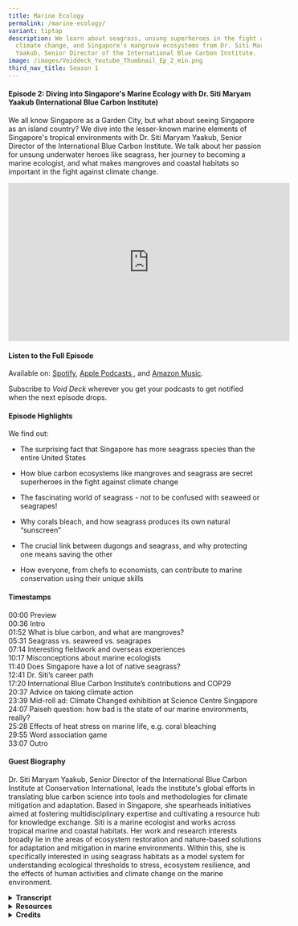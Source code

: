 ```yaml
---
title: Marine Ecology
permalink: /marine-ecology/
variant: tiptap
description: We learn about seagrass, unsung superheroes in the fight against
  climate change, and Singapore's mangrove ecosystems from Dr. Siti Maryam
  Yaakub, Senior Director of the International Blue Carbon Institute.
image: /images/Voiddeck_Youtube_Thumbnail_Ep_2_min.png
third_nav_title: Season 1
---
```

<h4><strong>Episode 2: Diving into Singapore's Marine Ecology with Dr. Siti Maryam Yaakub (International Blue Carbon Institute)</strong></h4>
<p>We all know Singapore as a Garden City, but what about seeing Singapore
as an island country? We dive into the lesser-known marine elements of
Singapore's tropical environments with Dr. Siti Maryam Yaakub, Senior Director
of the International Blue Carbon Institute. We talk about her passion for
unsung underwater heroes like seagrass, her journey to becoming a marine
ecologist, and what makes mangroves and coastal habitats so important in
the fight against climate change.</p>
<p></p>
<div class="iframe-wrapper">
<iframe height="315" width="560" allowfullscreen="true" frameborder="0" src="https://www.youtube.com/embed/21LP8cJzZLg?si=S5_txlSym6gIbQ_5"></iframe>
</div>
<h4><strong>Listen to the Full Episode</strong></h4>
<p>Available on: <a href="https://bit.ly/voiddeckspotify" rel="noopener nofollow" target="_blank"><u>Spotify</u></a>,
<a href="https://bit.ly/voiddeckapplepodcasts" rel="noopener nofollow" target="_blank"><u>Apple Podcasts</u>
</a>, and <a href="https://bit.ly/voiddeckamazonmusic" rel="noopener nofollow" target="_blank"><u>Amazon Music</u></a>.</p>
<p>Subscribe to <em>Void Deck</em> wherever you get your podcasts to get notified
when the next episode drops.</p>
<h4><strong>Episode Highlights</strong></h4>
<p>We find out:</p>
<ul data-tight="true" class="tight">
<li>
<p>The surprising fact that Singapore has more seagrass species than the
entire United States</p>
</li>
<li>
<p>How blue carbon ecosystems like mangroves and seagrass are secret superheroes
in the fight against climate change</p>
</li>
<li>
<p>The fascinating world of seagrass - not to be confused with seaweed or
seagrapes!</p>
</li>
<li>
<p>Why corals bleach, and how seagrass produces its own natural “sunscreen”</p>
</li>
<li>
<p>The crucial link between dugongs and seagrass, and why protecting one
means saving the other</p>
</li>
<li>
<p>How everyone, from chefs to economists, can contribute to marine conservation
using their unique skills</p>
</li>
</ul>
<h4><strong>Timestamps</strong></h4>
<p>00:00 Preview
<br>00:36 Intro
<br>01:52 What is blue carbon, and what are mangroves?
<br>05:31 Seagrass vs. seaweed vs. seagrapes
<br>07:14 Interesting fieldwork and overseas experiences
<br>10:17 Misconceptions about marine ecologists
<br>11:40 Does Singapore have a lot of native seagrass?
<br>12:41 Dr. Siti’s career path
<br>17:20 International Blue Carbon Institute’s contributions and COP29
<br>20:37 Advice on taking climate action
<br>23:39 Mid-roll ad: Climate Changed exhibition at Science Centre Singapore
<br>24:07 Paiseh question: how bad is the state of our marine environments,
really?
<br>25:28 Effects of heat stress on marine life, e.g. coral bleaching
<br>29:55 Word association game
<br>33:07 Outro</p>
<h4><strong>Guest Biography</strong></h4>
<p>Dr. Siti Maryam Yaakub, Senior Director of the International Blue Carbon
Institute at Conservation International, leads the institute's global efforts
in translating blue carbon science into tools and methodologies for climate
mitigation and adaptation. Based in Singapore, she spearheads initiatives
aimed at fostering multidisciplinary expertise and cultivating a resource
hub for knowledge exchange. Siti is a marine ecologist and works across
tropical marine and coastal habitats. Her work and research interests broadly
lie in the areas of ecosystem restoration and nature-based solutions for
adaptation and mitigation in marine environments. Within this, she is specifically
interested in using seagrass habitats as a model system for understanding
ecological thresholds to stress, ecosystem resilience, and the effects
of human activities and climate change on the marine environment.&nbsp;</p>
<div data-type="detailGroup" class="isomer-accordion isomer-accordion-white">
<details class="isomer-details">
<summary><strong>Transcript</strong>
</summary>
<div data-type="detailsContent" class="isomer-details-content">
<p><em>This transcript is lightly edited for readability.</em>
</p>
<p><strong>DR. SITI: </strong>I ran over to the other side because I knew
from the colour of the water, I knew there was going to be seagrass there.
The funny thing about going on these vacations as a marine scientist is
that you find something you find cool and then you're looking at it in
wonderment, and random strangers come up to you and then they're looking
at the same thing and they're like–what on earth are they looking at? I'm
like, I'm looking at this grass, and they're like, okay, that's nice.</p>
<p></p>
<p><strong>JAMIE:</strong> And they’re watching for dolphins or something
else. <em>[Laughs]</em>
</p>
<p></p>
<p><strong>DR. SITI:<em> </em></strong><em>[Laughs]</em> Exactly. Everyone's
looking out for the megafauna. I'm like, oh my God, look at this amazing
sea grass.</p>
<p></p>
<p><em>[Upbeat electronica intro song plays]</em>
</p>
<p></p>
<p><strong>JAMIE: </strong>Hello and welcome to Void Deck, a casual science
podcast brought to you by Science Centre Singapore. Each episode, we sit
down with a local science changemaker and ask all the questions you're
too paiseh to ask. My name is Jamie and I'm a science writer at Science
Centre Singapore. Today I'm your guest co-host for this episode, standing
in for our main series host, Rishii. And today we're joined by Lydia.</p>
<p></p>
<p><strong>LYDIA: </strong>Hi everyone. I'm also a science writer at the
Centre.</p>
<p></p>
<p><strong>JAMIE: </strong>So Lydia and I normally work behind the scenes
of this podcast as producers, but today we'll be in front of the mics.
Hey Lydia, do you know that corals are actually a type of animal and not
a plant?</p>
<p></p>
<p><strong>LYDIA: </strong>What? Really? Okay, that's very interesting. I
never knew that.</p>
<p></p>
<p><strong>JAMIE: </strong>It's wild, isn't it? So in today's episode, we
immerse ourselves in Singapore's marine ecology. We've all heard of Singapore
as a garden city, but what about Singapore as an island nation?</p>
<p></p>
<p><strong>LYDIA: </strong>This episode, we talk to Dr Siti Maryam Yaakub.
Dr. Siti is the Senior Director of the International Blue Carbon Institute
at Conservation International.</p>
<p></p>
<p><strong>JAMIE: </strong>If you enjoy our content, follow us and give a
five-star rating to support more episodes of Singapore-based science changemakers.</p>
<p></p>
<p><strong>LYDIA: </strong>Welcome to the show.</p>
<p></p>
<p><strong>DR. SITI: </strong>Hi guys, great to be here.</p>
<p></p>
<p><strong>JAMIE: </strong>We're very happy to have you on the show. So we
just wanted to start out with probably a basic question that you're asked
a lot, but what is blue carbon?</p>
<p></p>
<p><strong>DR. SITI: </strong>So blue carbon is carbon that is captured and
stored by all fauna and flora that are ocean-based. That's the simplest
answer we have. But there's many definitions of blue carbon. There is the
scientific definition, which is the one I just gave you. So any marine
animal or plant that captures CO2 and locks it away.</p>
<p></p>
<p><strong>JAMIE: </strong>We often hear about how much rainforests can sequester
carbon, or all these tree planting initiatives. But how [do] our coastal
ecosystems compare with terrestrial ones in terms of carbon that they help
sequester?</p>
<p></p>
<p><strong>DR. SITI: </strong>That's a great question, Jamie, and something
that people I think don't ask enough. Okay, so if you think about, I'm
going to call it terrestrial carbon, so, forest carbon. So if you think
about forest carbon as carbon being stored by trees, photosynthesizing,
making food, trapping carbon, absorbing all of that CO2. Blue carbon ecosystems
do more or less the same thing, but they do it in the coast. So for mangroves,
do you guys know what mangroves are?</p>
<p></p>
<p><strong>LYDIA: </strong>The trees with the very interesting web-like roots,
holding onto the roots.&nbsp;</p>
<p></p>
<p><strong>DR. SITI: </strong>That's right. Okay, fantastic. So mangroves
are basically trees, right? So they perform a similar function as rainforests,
but they do it in the sea, right? So they're trapping carbon and they're
storing it in their trunks, their leaves, their stems, their roots.</p>
<p></p>
<p>But for mangroves, they have this added component, which is what's in
the sediments. And the cool thing about marine sediments, have you ever
been into a mangrove? Either of you?</p>
<p></p>
<p><strong>LYDIA: </strong>Closest maybe, is it the Sungei Buloh area there?</p>
<p></p>
<p><strong>JAMIE: </strong>I was going to say that. When I was a kid in primary
school, we went to Sungei Buloh.</p>
<p></p>
<p><strong>DR. SITI: </strong>Awesome. Did you notice that when you walk
into the mangroves that there's this smell, almost like rotting eggs, or
something not quite right? Yes. So that is the smell coming from a reaction.
So when bacteria breaks down organic matter in the forest, it's always
exposed to oxygen because it's above water, right?</p>
<p></p>
<p>But in mangroves, the soil they grow in is very waterlogged because the
tide goes in and out, it wets and it dries. Because it's so waterlogged,
there isn't a lot of oxygen. And because of that, it has this process called
anaerobic respiration. So it's the breakdown of organic matter in the absence
of oxygen. And that's what causes that funky smell.</p>
<p></p>
<p>But the cool thing about mangroves, coming back to that, is that in addition
to whatever they're storing in their trunks and their leaves and their
stems and their roots, they're also storing huge amounts of carbon in the
sediments.</p>
<p></p>
<p>In terms of something breaking down when it's exposed to air and something
breaking down when you keep it immersed in water, it's going to break down
a lot slower in the water, right? So as it's breaking down, sediments are
coming in, and it's covering it in layers and layers and layers of sediment.
And that's how it gets trapped faster than it can be broken down. So because
of that, there's huge amounts of carbon that's stored in the roots of blue
carbon ecosystems. So not just mangroves, but also seagrass, and also salt
marshes.&nbsp;</p>
<p></p>
<p>We don't really have salt marshes in the tropics, not so much. They're
more common in temperate countries. But in Southeast Asia, there's no lack
of mangroves and seagrass in our coastlines. Well, the ones that haven't
been destroyed, of course.</p>
<p></p>
<p><strong>LYDIA: </strong>Sorry, you mentioned seagrass. Is seagrass also
like seaweed?&nbsp;</p>
<p></p>
<p><strong>DR. SITI: </strong>No. [<em>Everyone Laughs</em>] If there's one
thing we take away from today, it's that seagrass is not seaweed. So seaweed
is a kind of algae. And seagrass is an actual flowering plant. Do you remember
your primary school lessons when you talked about flowering plants? Yeah.</p>
<p></p>
<p>So a seagrass is a plant. It has a real vascular system. It has a xylem
and a phloem. Algae is more like a bag of cells that happens to differentiate
and do different functions. But they don't have organs and organisation
the way a real plant does.</p>
<p></p>
<p><strong>JAMIE: </strong>So is… Seagrapes, is that also algae?&nbsp;</p>
<p></p>
<p><strong>DR. SITI: </strong>That's algae.&nbsp;</p>
<p></p>
<p><strong>JAMIE: </strong>That's algae. Okay.</p>
<p></p>
<p><strong>DR. SITI: </strong>So, which is why when you bite into seagrapes,
you find that they're kind of squishy.&nbsp;</p>
<p></p>
<p><strong>JAMIE: </strong>Yes.</p>
<p></p>
<p><strong>DR. SITI: </strong>Whereas if you ever try to go eat a seagrass,
it's kind of fibrous, like a spinach.</p>
<p></p>
<p><strong>LYDIA: </strong>Sorry, this is the first time I hear about seagrapes.
What is seagrapes?</p>
<p></p>
<p><strong>JAMIE: </strong>I think it's in some Japanese cuisine. Because
I see before at Daiso.&nbsp;</p>
<p></p>
<p><strong>LYDIA: </strong><em>[Laughs] </em>Okay, I'll go and find it.</p>
<p></p>
<p><strong>DR. SITI:&nbsp;</strong> It's almost jelly-like. They put it as
garnish on foods. When you bite into it, because it's full of water, basically,
and it's very salty, it has this nice umami flavour. This is turning into
a food podcast.</p>
<p></p>
<p><strong>JAMIE: </strong>Well, Singaporeans love food.&nbsp;</p>
<p></p>
<p><strong>DR. SITI: </strong>That's true.&nbsp;</p>
<p></p>
<p><strong>JAMIE: </strong>So food plus science is a very winning combo.</p>
<p></p>
<p>Speaking of food, so you mentioned the smell of rotten eggs that can happen
with mangroves–when you go out to these coastal environments, are there
particular sensory things that really stay with you?</p>
<p></p>
<p><strong>DR. SITI: </strong>The smell of the sea is always unmistakable,
right? So that's the best thing, I feel. And I feel like I unconsciously
choose all of my holidays to be coastal somehow, even if it's a coastal
city, just because the sea breeze does bring this very fresh, salty, briny
smell on it when the wind blows. So that's what I really like about being
out.</p>
<p></p>
<p>But I guess the different sensory experiences depends on the habitat that
you're working in, really. So marine ecologists tend to be lumped in one
bucket. But if you look in that bucket, each of us does something slightly
different from the rest. If you work in mangrove ecosystems, for example,
that rotten egg smell would probably be very familiar to you. Whereas if
you work on coral reefs, it might be something else altogether.</p>
<p></p>
<p>If you work in fisheries, it might be the smell of fish, for example.
I recall taking a fisheries class when I was in university in Australia,
and we had to catch, basically trawl for fish and then get it back on the
boat, count it all. And the boat was also rocking at the same time. I remember
running over to the side to hurl quite a number of times. Because between
the motion and the smell of fish, don't you feel a bit ill now?</p>
<p></p>
<p><strong>LYDIA: </strong>I went once and I completely understand. Our crew
were holding Vix.</p>
<p></p>
<p><strong>JAMIE: </strong>I'm curious, where are some of these places where
you've gone for vacation?</p>
<p></p>
<p><strong>DR. SITI: </strong>Oh, I don't want to turn this into a “where
has Siti gone” kind of thing. But I tend to choose places where I know
I'm going to see some cool marine life. For example, even when I was in
Portugal, we managed to hit some of the coastlines, go out there, look
for salt marshes, look for seagrass. Most recently, I went on holiday with
my family to Lombok, which is an island. And therefore there was a lot
of seagrass.</p>
<p></p>
<p>So I remember we went snorkelling and one of the stops we had, everyone
was taking it was low tide. Everyone was taking photos on this sand cay
that had emerged because the tide had gone down. I ran over to the other
side because I knew from, just from the boat, the colour of the water,
I knew there was going to be seagrass there.</p>
<p></p>
<p>The funny thing about going on these vacations as a marine scientist is
that you find something you find cool and then you're looking at it in
wonderment and random strangers come up to you and then they're looking
at the same thing and they're like, what on earth are they looking at?
I'm like, I'm looking at this grass and they're like, okay, that's nice.</p>
<p></p>
<p><strong>JAMIE: </strong>And they're like watching for dolphins or something
else. <em>[Laughs]</em>
</p>
<p></p>
<p><strong>DR. SITI:</strong>  <em>[Laughs]</em><strong><em> </em></strong>Exactly.
Everyone's looking out for the megafauna. I'm like, oh my God, look at
this amazing seagrass.</p>
<p></p>
<p><strong>LYDIA: </strong>Actually, what do you think are some misconceptions
people might have with the work that you do and on marine conservation,
blue carbon? I mean, like you said, some people just come in and they're
like, what is this lady looking at? What's the importance of this?</p>
<p></p>
<p><strong>DR. SITI: </strong>I think one of the most common misconceptions—I
did a meme when I was doing one of these career talks once. You know that
meme where it has like, you know, what people think I do, what my mom thinks
I do. Under what people think I do, I think I had this photo of someone
sunbathing and then under what the public or what relatives think I do,
I have something like someone swimming with dolphins.</p>
<p></p>
<p>But not all of marine science is about dolphins and whales, or the big
megafauna, or even sharks, or even coral reefs. It's actually looking at
ecosystems and how they function and how the species within those ecosystems
function as well.</p>
<p></p>
<p>So I like to tell people this: as a marine ecologist, I look at very mundane
things and find the wonder in them.</p>
<p></p>
<p>Whereas everyone thinks, you know, I'm just frolicking with dolphins all
day, which is the furthest thing from the truth. I have never, ever frolicked
with a dolphin in all of my twenty-odd years of being a marine ecologist.</p>
<p></p>
<p><strong>JAMIE: </strong>When you mentioned the wonder of seeing these
seagrass on your vacation, does Singapore have a lot of native seagrass
or not?&nbsp;</p>
<p></p>
<p><strong>DR. SITI: </strong>Yes. Would you believe me if I told you that
there are more species of seagrass in Singapore than in all of the United
States?</p>
<p></p>
<p><strong>JAMIE: </strong>Oh, wow.&nbsp;</p>
<p></p>
<p><strong>LYDIA: </strong>Hm, did not know that.</p>
<p></p>
<p><strong>DR. SITI: </strong>So there are 12 species of seagrass, and about
60 species in our region, so in the Indo-Pacific. Singapore has a comparable
number of seagrass species compared to our neighbours like Malaysia, Indonesia,
the Philippines, which are much bigger and have much more coastlines.</p>
<p></p>
<p>So it's actually quite impressive that we have such a huge diversity here
despite our small land size and despite the fact that we have actually
been reclaiming land where seagrasses once were. I love Changi Airport
as much as the next Singaporean, but that was entirely built over a seagrass
meadow.</p>
<p></p>
<p><strong>JAMIE: </strong>We were researching for this episode, so we found
your Instagram handle, @drseagrass. How did you decide to specialise in
seagrass specifically? As you mentioned, there are so many interesting
parts of marine ecology that I guess an alternate version Dr. Siti may
have specialised in.</p>
<p></p>
<p><strong>DR. SITI: </strong>Yeah, that's true. I like to tell people that
it was a series of serendipitous events that led me to where I am today.</p>
<p></p>
<p>I studied in Australia in James Cook, in North Queensland, and the Australian
university term and the Singaporean university term doesn't quite match
up. So when I came back to Singapore, I didn't have any friends to play
with, so I was a bit bored.</p>
<p></p>
<p>And so I reached out to an old friend and mentor and said, hey, is there
anything I can do? Can I help you with a ecology survey? And he said that
he's like, oh, no, but I heard that NParks is interested to get someone
to do a bit of a seagrass survey at Labrador Beach to see how many species
there are.</p>
<p></p>
<p>And I remember at the time I was like, seagrass, this sounds vaguely familiar.
Where in Marine Biology 101 did I learn this? So I went back, I researched
it and I was like, okay, yeah, sure, I'll do it. So that was in my first
year.&nbsp;</p>
<p></p>
<p>My second year, I went for a marine botany module and a lot of it was
looking at micro algae, which is phytoplankton, super, super small under
a microscope. And everyone was really tired of that. So when the lecture
turned towards seagrasses, which were much bigger and you're like–oh my
God, I can see this with my naked eye, how wonderful–I approached the lecturer
and I said, hey, I did a seagrass survey when I was in Singapore and most
people will express surprise when you tell them that there's still any
kind of marine life in Singapore, because the idea they have of Singapore
is that it's so built up, you know, like, you know, there can't possibly
be anything still surviving in our waters. But surprisingly, we have great
marine biodiversity. And as I mentioned before, like a huge number, like
a good diversity of seagrasses as well.</p>
<p></p>
<p>So she expressed surprise and said, oh, how wonderful. I'm doing a genetic
study. Can you collect some samples for me? And it kind of led from there.&nbsp;</p>
<p></p>
<p>I took a little break when, in my final year, I was studying reef fish.
And when I came back to Singapore, you know, jobs for marine biologists
were not really dime a dozen. They still aren't.&nbsp;</p>
<p></p>
<p>While looking for something to do, I chanced upon some other people in
the nature space, including Ria Tan from Wild Singapore. And she encouraged
me to go out with her and, you know, survey the shores of Singapore. So
it started out as a bit of fun.</p>
<p></p>
<p>But I think the point here was that I never said no. So, you know, like,
you know, each opportunity they were like, can you collect some seagrass
for me? I'm like, sure. And then when I came back with the seagrass, oh,
would you like to, you know, learn how to extract DNA from the seagrass?
I'm like, sure. You know, it was just a series of, yeah, sure, why not?
It wasn't even like an emphatic yes. It was just like, yeah, okay, I'll
do it. And yeah, I think there's a lesson there somewhere.</p>
<p></p>
<p>Just seize the day, seize the opportunities, if you will, and see where
it leads you. If nothing else, you discover new things and you discover
what you are or are not passionate about.</p>
<p></p>
<p><strong>LYDIA: </strong>So how did that go about to International Blue
Carbon Institute? How did you realise that this is something important
that you needed to be a part of?</p>
<p></p>
<p><strong>DR. SITI: </strong>I think seagrasses always have a bit of a...
Like, compared to mangroves, which are emergent, right? So mangroves, you
can see, right? You can see them from space. Coral reefs are very pretty
and so very colourful and everyone finds them extremely attractive. I mean,
I do too. But seagrasses are kind of like the forgotten cousin.&nbsp;</p>
<p></p>
<p>And I realised that quite early on when I was, when I started doing the
seagrass surveys, when I was doing some of these studies, and that opened
the door. I attended my first ever seagrass conference as a student helper
and it really opened my eye to the fact that there aren't that many people
studying this wonderful habitat.</p>
<p></p>
<p>I was “sure, why not-ing” in my way through life. And I ended up doing
a PhD in seagrass. And then following that, I went on to work in an environmental
consultancy for nine years, actually, because I felt like it was somewhere
where I could see actual implementation happening.&nbsp;</p>
<p></p>
<p>The International Blue Carbon Institute was an opportunity that came up.
And it seemed like the next logical step because, to me, when people think
about blue carbon or people who are familiar with it, they immediately
think of mangroves because that's the ecosystem that is the most, I guess,
well established. So there are methods for it.</p>
<p></p>
<p>There are projects that are already, like, you know, crediting projects.
And so for me, you know, bringing a bit of seagrass into the blue carbon
world was where I saw my, I guess, contribution.</p>
<p></p>
<p>But yeah, at the International Blue Carbon Institute, it was the place
to do that. Because at the end of the day, the aim of this is not to generate
carbon credits from these blue carbon ecosystems necessarily. It's to find
ways to protect, restore and conserve them so that we are contributing
towards mitigating climate change.</p>
<p></p>
<p><strong>LYDIA: </strong>Do you already see some positive change happening?</p>
<p></p>
<p><strong>DR. SITI: </strong>I think yes. So countries are starting to include
blue carbon in their nationally determined contributions. And actually,
I think we were discussing this when this episode would come out, is when
it would be at the end of the next COP, right? So the COP.</p>
<p></p>
<p>So the COP is the Conference of Parties for the UNFCCC. So that's the
United Nations Framework Convention on Climate Change, UNFCCC. And every
year, countries meet, along with a whole horde of other people, but countries,
mostly governments, meet to discuss how they are progressing on their climate
targets. And after Paris, countries were asked or they have to make these
nationally determined contributions. So that's basically a country's goals
towards abating climate change. What is its contribution to mitigation
and adaptation and all of these other things?</p>
<p></p>
<p>So the nationally determined contributions, in the last couple of years,
we have worked out a framework to include blue carbon ecosystems in a country's
NDCs. So a country with vast blue carbon resources, for example, like India
or Indonesia, may want to include some of those ecosystems in their nationally
determined contributions. That means that they are protected for their
carbon mitigation value and that the amount of mitigated carbon goes towards
the country's total contributions for decarbonization or reduction of carbon
emissions. So, yeah, and we'll see what the outcomes from this COP are
going to be.</p>
<p></p>
<p><strong>JAMIE: </strong>We're pre-recording in August, but by the time
this episode releases, I think the Climate Summit would have just finished.
So we'll see what happens this year.</p>
<p></p>
<p>I think when we hear so much about climate change in all the news headlines,
there's a sense that there's not much an individual person can do. So if
you were to give advice [to] someone who is perhaps keen to do something
to help with marine conservation, what are some words of advice?</p>
<p></p>
<p><strong>DR. SITI: </strong>I once heard this cool podcast. It's called <em>How to Save a Planet</em>.
I don't know if you know.</p>
<p></p>
<p><strong>JAMIE: </strong>Yes, I've listened to this.</p>
<p></p>
<p><strong>DR. SITI: </strong>It’s very good. And I'm just going to repeat
what they said. So look at your skill set and look at your immediate sphere
of influence. So what can you do within your skill set that can influence
people to take note or take notice of climate change and want to act? So
it's a whole bunch of things.</p>
<p></p>
<p>It's not just about saving these ecosystems. We also need to decarbonize.
We need to be less wasteful. We need to stop all this consumerism, have
less fast fashion or whatever it is, eat sustainably, etc. So I think look
at your skills and say to yourself, for you guys, you're communicators,
like your whole role in this is to make the science accessible for the
layperson.</p>
<p></p>
<p>And that's a very important function. Everyone has this image of scientists
in their minds of someone with crazy hair and a lab coat and who speaks
gibberish at them, words that they don't understand, all this jargon. And
your job as communicators is to distil that down into easy to digest facts
so that people are aware and then they get interested and then they want
to do something about it. So I think that's probably the best advice. I'm
just copying from another podcast, but it is very good advice.</p>
<p></p>
<p>Say you studied economics at school and you're like, OK, what can I do
with this if I want to direct this towards saving the planet? Look at things
like natural ecosystem valuation. How do you value nature's services? There's
not enough research being done in that area.</p>
<p></p>
<p>If you're a chef, how can you contribute? Choose sustainable seafood.
Make the active choice to choose from sources that are sustainable or that
support even better, that support local communities. If you are an investor,
think about it.</p>
<p></p>
<p>It's like, OK, we have green bonds. How do we design these bonds so that
they can support livelihoods in coastal areas, but also at the same time
protect and restore coastal blue carbon ecosystems?</p>
<p></p>
<p><strong>JAMIE: </strong>So what I'm taking away from this is that our
podcast is validated. Because we are trying to bring the science to the
people.<em> [Everyone Laughs]</em>
</p>
<p></p>
<p><strong>DR. SITI: </strong>I'm giving you validation. Bring science to
the masses. Go forth.
<br>
<br><em>[Mid-roll ad starts]</em>
</p>
<p></p>
<p><strong>JAMIE: </strong>Are you ready to take action against climate change?
Visit the Climate Changed exhibition at Science Centre Singapore and become
a climate change agent. Join Shipee and Felicity and uncover how you can
start playing your part for an interactive show. Afterwards, don't miss
Guilt Trip, a game where you can test your knowledge and learn climate-friendly
tips. You can discover more of our environmental exhibitions at our website,
<a href="http://www.wildsingapore.com/wildfacts/plants/seagrass/enhalus.htm" rel="noopener noreferrer nofollow" target="_blank">science.edu.sg</a>.</p>
<p></p>
<p><em>[Mid-roll ad ends]</em>
</p>
<p></p>
<p><strong>JAMIE: </strong>I think this is time for us to move on to some
paiseh questions.</p>
<p></p>
<p><strong>DR. SITI&nbsp; </strong>OK. Yeah, bring it on.&nbsp;</p>
<p></p>
<p><strong>LYDIA: </strong>Just now I asked about seagrass. I think that's
quite paiseh already. I'm going to ask another sort of paiseh question.
We all know that climate change is happening. Maybe some of us, it's not
very obvious. We don't really see it on a day-to-day basis like yourself.
But how actually has it impacted the marine environments in Singapore?
Are we in really bad danger?</p>
<p></p>
<p><strong>DR. SITI: </strong>I don't think this is a paiseh question at
all. This is actually quite a well thought out question. So you're right.
The effects of climate change are actually quite insidious in that you
don't always notice it immediately. But I think the most noticeable, I
guess, effect of the changing climate is when sea surface temperatures
rise. So it's been really, really hot the last couple of months, really.</p>
<p></p>
<p>What that results in is an elevated sea surface temperature. Basically,
the ocean warms up and then all the animals living in the oceans get stressed
out. So the most obvious thing is when corals bleach. When corals bleach,
what they're doing is they're not dying immediately. What they're doing
is expelling all this microscopic algae that live in their tissues. So
they're called zooxanthellae.</p>
<p></p>
<p>And they expel these zooxanthellae because it's a stress response. But
on any normal day, these zooxanthellae that live within the coral tissues
actually help the coral photosynthesize.&nbsp;</p>
<p></p>
<p>So the coral itself, like you mentioned at the start of this podcast,
is an animal. And animals cannot make their own food, right? So they have
these tiny, tiny little algae, which are plant-like, that can photosynthesize
and will make food for the coral.&nbsp;</p>
<p></p>
<p>So when the coral gets too warm, it gets stressed out, it expels the zooxanthellae.
And what you see is a bleached coral. So it looks very white, right? But
it's still alive, right? And corals can feed themselves because they have
these tentacles and they filter feed. But usually that's not enough to
supplement the whole coral.&nbsp;</p>
<p></p>
<p>So what happens when it loses one of its food sources–which is the zooxanthellae
that's photosynthesising and giving it food–it's now on half its diet,
right? So as it recovers, if it's still very warm, the corals may not be
able to uptake the zooxanthellae quickly enough. And then what happens
is they are on this half diet for too long. So they're starving, basically.
And then eventually they die. They get outcompeted by algae.&nbsp;</p>
<p></p>
<p>But if they can regain the zooxanthellae, then they can recover. And that's
when you see the colour coming back to the corals. So corals are not colourful
because the coral organism itself is colourful. Corals are colourful because
of the algae that they take in that live in their tissues. So that's a
cool fact.</p>
<p></p>
<p><strong>JAMIE: </strong>So today I learned a new word.</p>
<p></p>
<p><strong>JAMIE &amp; LYDIA: </strong>Zoo-xan-thellae.</p>
<p></p>
<p><strong>DR. SITI: </strong>Zooxanthellae. Yes, a bit of a tongue twister.</p>
<p></p>
<p>But anyway, so that's the obvious one. Sometimes it's on the news. It's
not always newsworthy. But among the science circles, we're always looking
out for these alerts of bleaching. And then what that does for other marine
organisms.</p>
<p></p>
<p>So for seagrasses, especially in the tropics, they have a very high threshold
for temperature stress. So actually when the temperature increases, right,
they actually get more productive to some level. But once it hits a certain
threshold... And that threshold is different depending on where you are
and what species… But once they hit a certain threshold, then everything
starts to break down as well.</p>
<p></p>
<p>So, you know, for seagrasses, it's a combination of light stress and temperature
stress. So what the light stress does is it can break down the chlorophyll
that they need to photosynthesise.</p>
<p></p>
<p>So they also cannot make food. When you go out walking on the intertidal,
you might see some of the seagrass. And they look like they've been bleached
as well. So they kind of look like yellowy or white even.</p>
<p></p>
<p>And that's because they've lost their chlorophyll. The chlorophyll cells
have broken down because there's too much light and temperature stress.
So those are some of the effects that can happen.</p>
<p></p>
<p><strong>JAMIE: </strong>So I guess, like people. I'm just thinking about
the coral bleaching and turning white. Like when you get white hairs, you're
really stressed. Oh man.</p>
<p></p>
<p><strong>DR. SITI: </strong>Actually, it's interesting because seagrasses
have been shown to have this stress response when there's too much light.
They get a bit burnt. So they become pigmented. So like how we get darker
when we get sun tanned or sunburnt.</p>
<p></p>
<p>Seagrasses do a similar thing, but they can produce almost like their
own internal sunscreen. It's called anthocyanin. And it's this red pigmentation
that helps shield the remaining chloroplasts so that they don't all fizzle
out and die.</p>
<p></p>
<p><strong>JAMIE: </strong>That sounds like a skincare ingredient that people
would be really keen on–</p>
<p></p>
<p><strong>DR. SITI :</strong>Yeah. Except it will be red. Probably not very
attractive from the beauty standpoint. [<em>Everyone Laughs]</em>
</p>
<p></p>
<p><strong>JAMIE: </strong>Thank you again so much for coming down to the
studio. Before we end each episode, we like to play a little word association
game. So we have a couple of prompts. And what we'll do is me or Lydia
will say a word and then you can just say the first word or phrase that
comes to mind. Lydia, you want to start?&nbsp;</p>
<p></p>
<p><strong>LYDIA: </strong>So my first word is... Or phrase is... Blue planet.&nbsp;</p>
<p></p>
<p><strong>DR. SITI: </strong>Oceans.&nbsp;</p>
<p></p>
<p><strong>LYDIA: </strong>Oceans. Okay.</p>
<p></p>
<p><strong>JAMIE: </strong>I mean, we're called Earth, but we're more percentage
ocean than Earth, right? Yeah.</p>
<p></p>
<p><strong>DR. SITI: </strong>Yeah. It should be called oceans, actually.&nbsp;</p>
<p></p>
<p><strong>JAMIE: </strong>Okay. This is a title. <em>Finding Nemo.</em>
</p>
<p></p>
<p><strong>DR. SITI: </strong>Clownfish.</p>
<p></p>
<p><strong>LYDIA: </strong>Okay. Plastic straw.</p>
<p></p>
<p><strong>DR. SITI: </strong>Sea turtles.</p>
<p></p>
<p><strong>JAMIE: </strong>That association has been very ingrained also
when we did the game with our team.</p>
<p></p>
<p><strong>DR. SITI: </strong>I agree. It's imagery, right? So again, like
if your skill is photography, find images that help evoke these sorts of
reactions in people.</p>
<p></p>
<p><strong>JAMIE: </strong>So we need more seagrass photographers.</p>
<p></p>
<p><strong>DR. SITI: </strong>Yes. Oh my god. Yes. We need more. I need more
footage of seagrass and of salt marshes and of mangroves that makes it
look like, you know, beautiful.</p>
<p></p>
<p>And I mean, it is beautiful. It just takes a photographer's eye to capture
that, right? It's... How do you say it? If beauty is in the eye of the
beholder, then the person behind the camera needs to think these ecosystems
are beautiful.</p>
<p></p>
<p><strong>JAMIE: </strong>Okay. I have to do a little tangent. If you were
a seagrass species, what species would you be?</p>
<p></p>
<p><strong>DR. SITI: </strong>I think I would be an <em><a href="http://www.wildsingapore.com/wildfacts/plants/seagrass/enhalus.htm" rel="noopener noreferrer nofollow" target="_blank">Enhalus acoroides</a> </em>because
it is the longest species of seagrass. And I am quite tall.</p>
<p></p>
<p><strong>JAMIE: </strong>Oh, nice. Yeah. You can't see this because we're
in the podcast studio, but Dr. Siti is quite tall. Amazing. All right.
One last word. Lydia, do you want to say one?</p>
<p></p>
<p><strong>LYDIA: </strong>Dugong.</p>
<p></p>
<p><strong>DR. SITI: </strong>Seagrass.</p>
<p></p>
<p><strong>JAMIE: </strong>Oh, really? Do they live in seagrass or...</p>
<p></p>
<p><strong>DR. SITI: </strong>Dugongs feed exclusively on seagrass. So if
you don't save the seagrass, all of the dugongs will die. And manatees
as well, actually, because they also, I think, exclusively feed on seagrass.</p>
<p></p>
<p><strong>JAMIE: </strong>So do you see a lot of dugongs or manatees on
your fieldwork?</p>
<p></p>
<p><strong>DR. SITI: </strong>I don't. They're vulnerable for a reason. It's
not very common. I think I caught a glimpse once when I was on the boardwalk
at Chek Jawa and the tide was coming in. It was a semi-high tide and I
saw something pop its head up and it looked like a grey head. So I was
convinced it wasn't a crocodile and then it went back down again.</p>
<p></p>
<p><strong>LYDIA: </strong>I have to confess, I googled “what is dugong”
before this session.&nbsp;</p>
<p></p>
<p><strong>DR. SITI: </strong>I think that's fine. That should have been
your paiseh question, what is a dugong?&nbsp;</p>
<p></p>
<p><strong>LYDIA: </strong>For other listeners out there, dugongs are somewhat
related to manatees.&nbsp;</p>
<p></p>
<p><strong>DR. SITI: </strong>Yes. Because they–</p>
<p></p>
<p><strong>LYDIA:</strong> –feed on this grass.</p>
<p></p>
<p><strong>DR. SITI: </strong>Because they feed on grass. They chomp through
a seagrass meadow like real cows on land do.</p>
<p></p>
<p><strong>LYDIA: </strong>It's a pity that we don't see so many of them.
Yeah.</p>
<p></p>
<p><strong>JAMIE: </strong>Well, thank you so much for coming down and sharing
your insights, not just on our local wildlife, but also on what everyday
Singaporeans can do to help with marine conservation. If you're interested
to learn more about Dr. Siti's work, you can follow her on LinkedIn.&nbsp;</p>
<p></p>
<p>And if you have a paiseh question that you'd like us to ask a scientist,
you can email your questions to transmedia at <a href="http://www.wildsingapore.com/wildfacts/plants/seagrass/enhalus.htm" rel="noopener noreferrer nofollow" target="_blank">science.edu.sg</a> and
you may hear the answers on a future episode.</p>
<p></p>
<p>Follow Void Deck and be the first to listen to new geeky episodes about
science in Singapore.</p>
<p></p>
<p><strong>LYDIA: </strong>If you want to learn more about the environment,
visit Science Centre Singapore and check out our exhibitions, Earth Alive
and Climate Changed, to learn more about what you can do to protect the
planet. See you next episode!</p>
</div>
</details>
<details class="isomer-details">
<summary><strong>Resources</strong>
</summary>
<div data-type="detailsContent" class="isomer-details-content">
<p>Yaakub, S.M. <em>et al.</em> (2014) ‘Courage under fire: Seagrass Persistence
adjacent to a highly urbanised city–state’, <em>Marine Pollution Bulletin</em>,
83(2), pp. 417–424. <a href="https://doi.org/10.1016/j.marpolbul.2014.01.012" rel="noopener noreferrer nofollow" target="_blank">doi:10.1016/j.marpolbul.2014.01.012</a>.</p>
<p></p>
<p>Dr. Siti’s LinkedIn Profile
<br><a href="https://www.linkedin.com/in/sitimy/" rel="noopener noreferrer nofollow" target="_blank">https://www.linkedin.com/in/sitimy/</a>&nbsp;</p>
<p></p>
<p>International Blue Carbon Institute
<br><a href="https://www.conservation.org/about/international-blue-carbon-institute" rel="noopener noreferrer nofollow" target="_blank">https://www.conservation.org/about/international-blue-carbon-institute</a>&nbsp;</p>
<p></p>
<p>Team SeaGrass
<br><a href="http://teamseagrass.blogspot.sg/" rel="noopener noreferrer nofollow" target="_blank">http://teamseagrass.blogspot.sg/</a>&nbsp;</p>
<p></p>
<p>Wild Singapore
<br><a href="http://www.wildsingapore.com/" rel="noopener noreferrer nofollow" target="_blank">http://www.wildsingapore.com/</a>&nbsp;</p>
<p></p>
<p>How to Save a Planet
<br><a href="https://gimletmedia.com/shows/howtosaveaplanet" rel="noopener noreferrer nofollow" target="_blank">https://gimletmedia.com/shows/howtosaveaplanet</a>&nbsp;</p>
<p></p>
<p>Earth Alive Exhibition at Science Centre Singapore
<br><a href="https://gimletmedia.com/shows/howtosaveaplanet" rel="noopener noreferrer nofollow" target="_blank">https://www.science.edu.sg/whats-on/exhibitions/earth-alive</a>
</p>
<p></p>
<p>Climate Changed Exhibition at Science Centre Singapore
<br><a href="https://www.science.edu.sg/whats-on/exhibitions/climate-changed" rel="noopener noreferrer nofollow" target="_blank">https://www.science.edu.sg/whats-on/exhibitions/climate-changed</a>
</p>
</div>
</details>
<details class="isomer-details">
<summary><strong>Credits</strong>
</summary>
<div data-type="detailsContent" class="isomer-details-content">
<p>This episode of <em>Void Deck</em> was hosted by Jamie Uy and Lydia Konig.
The episode was written, produced, and sound engineered by Jamie Uy. Sound
recording and production assistance was provided by Lydia Konig, Joyce
Sia, and Vanessa Ng. The episode video graphics were designed by Jansen
Michelle and podcast cover art was illustrated by Vikki Li Qi. The background
music "Data Flow" and "Spatial" was created by Fugu Vibes. Special thanks
to Dr. Siti for coming on the show.</p>
</div>
</details>
</div>
<p></p>